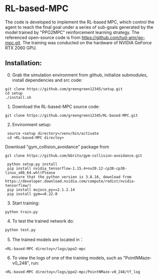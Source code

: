 # RL-based-MPC

The code is developed to implement the RL-based MPC, which control the agent to reach the final goal under a series of sub-goals generated by the model trained by "PPO2MPC" reinforcement learning strategy. The referenced open-source code is from https://github.com/tud-amr/go-mpc.git. The training was conducted on the hardware of NVIDIA GeForce RTX 2060 GPU.


## Installation:

0. Grab the simulation environment from github, initialize submodules, install dependencies and src code:
```
git clone https://github.com/greengreen12345/setup.git
cd setup
./install.sh
```

1. Download the RL-based-MPC source code:
```
git clone https://github.com/greengreen12345/RL-based-MPC.git
```
2. Environment setup:
```
 source <setup directory>/venv/bin/activate
 cd <RL-based-MPC directoy>
```
Download "gym_collision_avoidance" package from
```
git clone https://github.com/bbrito/gym-collision-avoidance.git
```
```
 python setup.py install
 pip install nvidia_tensorflow-1.15.4+nv20.12-cp38-cp38-linux_x86_64.whl(Please 
   ensure that the python version is 3.8.16, download from https://developer.download.nvidia.com/compute/redist/nvidia-tensorflow/)
 pip install mujoco_py==2.1.2.14
 pip install gym==0.22.0
```
3. Start training:
```
python train.py
```
4. To test the trained network do:
```
python test.py
```
5. The trained models are located in：
```
<RL-based-MPC directoy>/logs/ppo2-mpc
```

6. To view the logs of one of the training models, such as "PointNMaze-v0_248", run:
```
<RL-based-MPC directoy>/logs/ppo2-mpc/PointNMaze-v0_248/tf_log
```
